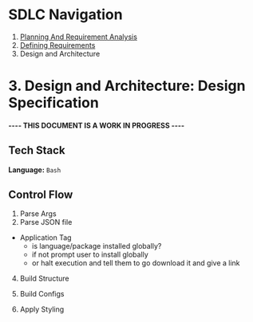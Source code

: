 # SDLC Navigation

1. [Planning And Requirement Analysis](../1_PlanningAndAnalysis/README.md)
2. [Defining Requirements](../2_DefiningRequirements/README.md)
3. Design and Architecture

# 3. Design and Architecture: Design Specification

####  **---- THIS DOCUMENT IS A WORK IN PROGRESS ----**

## Tech Stack

**Language:** ```Bash``` 

## Control Flow

1. Parse Args
2. Parse JSON file
- Application Tag
  - is language/package installed globally?
  - if not prompt user to install globally
  - or halt execution and tell them to go download it and give a link
4. Build Structure 

5. Build Configs
6. Apply Styling

